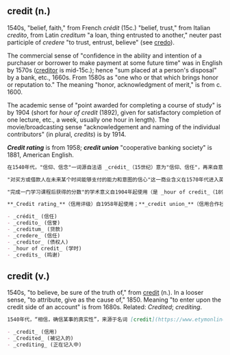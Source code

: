 ## credit (n.)

1540s, "belief, faith," from French _crédit_ (15c.) "belief, trust," from Italian _credito_, from Latin _creditum_ "a loan, thing entrusted to another," neuter past participle of _credere_ "to trust, entrust, believe" (see [credo](https://www.etymonline.com/word/credo "Etymology, meaning and definition of credo")).

The commercial sense of "confidence in the ability and intention of a purchaser or borrower to make payment at some future time" was in English by 1570s ([creditor](https://www.etymonline.com/word/creditor "Etymology, meaning and definition of creditor") is mid-15c.); hence "sum placed at a person's disposal" by a bank, etc., 1660s. From 1580s as "one who or that which brings honor or reputation to." The meaning "honor, acknowledgment of merit," is from c. 1600.

The academic sense of "point awarded for completing a course of study" is by 1904 (short for _hour of credit_ (1892), given for satisfactory completion of one lecture, etc., a week, usually one hour in length). The movie/broadcasting sense "acknowledgement and naming of the individual contributors" (in plural, _credits_) is by 1914.

**_Credit rating_** is from 1958; **_credit union_** "cooperative banking society" is 1881, American English.

```md
在1540年代，"信仰、信念"一词源自法语 _crédit_（15世纪）意为"信仰、信任"，再来自意大利语 _credito_，最终源自拉丁语 _creditum_，其意思为"贷款、被托付给他人的东西"，是动词 _credere_ 的中性过去分词，意思是"信任、托付、相信"（参见 [credo](https://www.etymonline.com/word/credo "Etymology, meaning and definition of credo")）。

"对买方或借款人在未来某个时间能够支付的能力和意图的信心"这一商业含义在1570年代进入英语（_creditor_（债权人）出现在15世纪中期）；因此"银行等处置给个人的金额"在1660年代得以出现。从1580年代起，该词作为"为他人带来荣誉或声誉的人或事物"而被使用。"荣誉、对功绩的认可"的含义自约1600年以来被记录下来。

"完成一门学习课程后获得的分数"的学术意义自1904年起使用（是 _hour of credit_（1892）的缩写，指每周一小时的讲座等的满意完成）。在电影/广播中"承认和列出个别贡献者的名称"（复数形式 _credits_）的意义自1914年起使用。

**_Credit rating_**（信用评级）自1958年起使用；**_credit union_**（信用合作社，"合作银行协会"）自1881年起在美式英语中出现。

- _crédit_ (信任)
- _credito_ (信誉)
- _creditum_ (贷款)
- _credere_ (信任)
- _creditor_ (债权人)
- _hour of credit_ (学时)
- _credits_ (鸣谢)
```

## credit (v.)

1540s, "to believe, be sure of the truth of," from [credit](https://www.etymonline.com/word/credit#etymonline_v_325 "Etymology, meaning and definition of credit") (n.). In a looser sense, "to attribute, give as the cause of," 1850. Meaning "to enter upon the credit side of an account" is from 1680s. Related: _Credited_; _crediting_.

```md
1540年代，“相信，确信某事的真实性”，来源于名词 [credit](https://www.etymonline.com/word/credit#etymonline_v_325 "Etymology, meaning and definition of credit")（信用）。在更宽泛的意义上，“归因于，作为原因给予”出现在1850年。“在账目中记入贷方”的含义始于1680年代。相关词包括 _Credited_（被记入的）和 _crediting_（正在记入中）。

- _credit_ (信用)
- _Credited_ (被记入的)
- _crediting_ (正在记入中)
```